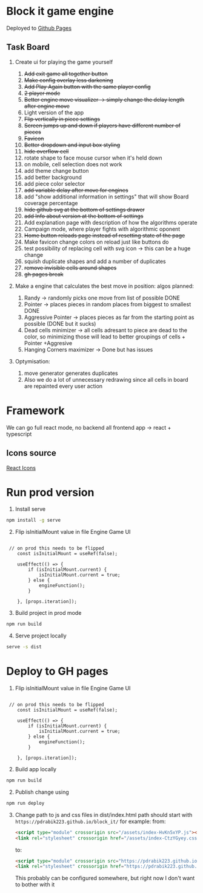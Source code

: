 # Block it game engine

Deployed to [Github Pages](https://pdrabik223.github.io/block_it/)

## Task Board

1. Create ui for playing the game yourself
   1. ~~Add exit game all together button~~
   2. ~~Make config overlay less darkening~~
   3. ~~Add Play Again button with the same player config~~
   4. ~~2 player mode~~
   5. ~~Better engine move visualizer -> simply change the delay length after engine move~~
   6. Light version of the app  
   7. ~~Flip vertically in piece settings~~
   8. ~~Screen jumps up and down if players have different number of pieces~~
   9. ~~Favicon~~
   10. ~~Better dropdown and input box styling~~
   11. ~~hide overflow cell~~
   12. rotate shape to face mouse cursor when it's held down  
   13. on mobile, cell selection does not work
   14. add theme change button
   15. add better background
   16. add piece color selector
   17. ~~add variable delay after move for engines~~
   18. add "show additional information in settings" that will show Board coverage percentage 
   19. ~~hide github svg at the bottom of settings drawer~~
   20. ~~add Info about version at the bottom of settings~~
   21. Add explanation page with description of how the algorithms operate
   22. Campaign mode, where player fights with algorithmic oponent 
   23. ~~Home button reloads page instead of resetting state of the page~~
   24. Make favicon change colors on reload just like buttons do 
   25. test possibility of replacing cell with svg icon -> this can be a huge change
   26. squish duplicate shapes and add a number of duplicates
   27. ~~remove invisible cells around shapes~~
   28. ~~gh pages break~~

2. Make a engine that calculates the best move in position:
    algos planned:
    1. Randy -> randomly picks one move from list of possible DONE
    2. Pointer -> places pieces in random places from biggest to smallest DONE
    3. Aggressive Pointer -> places pieces as far from the starting point as possible (DONE but it sucks)
    4. Dead cells minimizer -> all cells adresant to piece are dead to the color, so minimizing those will lead to better groupings of cells + Pointer +Aggresive
    5. Hanging Corners maximizer -> Done but has issues

3. Optymisation:
   1. move generator generates duplicates
   2. Also we do a lot of unnecessary redrawing since all cells in board are repainted every user action

# Framework
We can go full react mode, no backend all frontend app -> react + typescript 

## Icons source
[React Icons](https://react-icons.github.io/react-icons/)

# Run prod version
1. Install serve
``` bash
npm install -g serve
```
2. Flip isInitialMount value in file Engine Game UI
``` tsx

 // on prod this needs to be flipped
    const isInitialMount = useRef(false);

    useEffect(() => {
        if (isInitialMount.current) {
            isInitialMount.current = true;
        } else {
            engineFunction();
        }

    }, [props.iteration]);

```

3. Build project in prod mode
``` bash
npm run build
```
4. Serve project locally 
``` bash
serve -s dist
```

# Deploy to GH pages

1. Flip isInitialMount value in file Engine Game UI
``` tsx

 // on prod this needs to be flipped
    const isInitialMount = useRef(false);

    useEffect(() => {
        if (isInitialMount.current) {
            isInitialMount.current = true;
        } else {
            engineFunction();
        }

    }, [props.iteration]);

```

2. Build app locally 
``` bash
npm run build
```

2. Publish change using 
``` bash
npm run deploy
```

3. Change path to js and css files in dist/index.html path should start with ```https://pdrabik223.github.io/block_it/```
for example: 
   from:
   ``` html
   <script type="module" crossorigin src="/assets/index-HvKn5xYP.js"></script>
   <link rel="stylesheet" crossorigin href="/assets/index-CtzYGyey.css">
   ```  
   to: 
   ``` html
   <script type="module" crossorigin src="https://pdrabik223.github.io/block_it/assets/index-HvKn5xYP.js"></script>
   <link rel="stylesheet" crossorigin href="https://pdrabik223.github.io/block_it/assets/index-CtzYGyey.css">
   ```
   This probably can be configured somewhere, but right now I don't want to bother with it   
